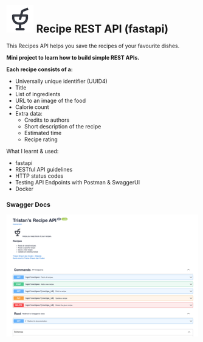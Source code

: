 # ![Drink svg](https://raw.githubusercontent.com/tsdenouden/recipeRESTAPI/main/assets/drink%403x.png) Recipe REST API (fastapi)

This Recipes API helps you save the recipes of your favourite dishes.

**Mini project to learn how to build simple REST APIs.**

**Each recipe consists of a:**
* Universally unique identifier (UUID4)
* Title
* List of ingredients
* URL to an image of the food
* Calorie count
* Extra data:
  * Credits to authors
  * Short description of the recipe
  * Estimated time
  * Recipe rating


What I learnt & used:
* fastapi
* RESTful API guidelines
* HTTP status codes
* Testing API Endpoints with Postman & SwaggerUI
* Docker

### Swagger Docs
![Swagger UI Docs](https://raw.githubusercontent.com/tsdenouden/recipeRESTAPI/main/assets/docs_screenshot.png)